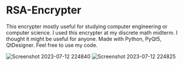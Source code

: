 # RSA-Encrypter
This encrypter mostly useful for studying computer engineering or computer science. I used this encrypter at my discrete math midterm. I thought it might be useful for anyone. Made with Python, PyQt5, QtDesigner. Feel free to use my code.

![Screenshot 2023-07-12 224840](https://github.com/Metrohan/RSA-Encrypter/assets/54481595/49431429-1e63-420d-a1fd-3e6a4c5a1a94)
![Screenshot 2023-07-12 224825](https://github.com/Metrohan/RSA-Encrypter/assets/54481595/789fa803-330f-416a-828a-56fb4e41ac2a)
